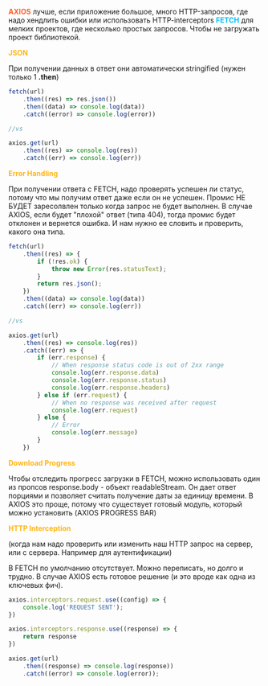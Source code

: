 <span style="font-weight: bold; color:#FE5C2B;">AXIOS</span> лучше, если приложение большое, много HTTP-запросов, где надо хендлить ошибки или использовать HTTP-interceptors
<span style="font-weight: bold; color: deepskyblue;">FETCH</span> для мелких проектов, где несколько простых запросов. Чтобы не загружать проект библиотекой.

<span style="font-weight: bold; color: #FFB514;">JSON</span>

При получении данных в ответ они автоматически stringified (нужен только 1 **.then**)
```js 
fetch(url)
	.then((res) => res.json())
	.then((data) => console.log(data))
	.catch((error) => console.log(error))

//vs

axios.get(url)
	.then((res) => console.log(res))
	.catch((err) => console.log(err))
```

<span style="font-weight: bold; color: #FFB514;">Error Handling</span>

При получении ответа с FETCH, надо проверять успешен ли статус, потому что мы получим ответ даже если он не успешен. Промис НЕ БУДЕТ заресолвлен только когда запрос не будет выполнен.
В случае AXIOS, если будет "плохой" ответ (типа 404), тогда промис будет отклонен и вернется ошибка. И нам нужно ее словить и проверить, какого она типа.

```js
fetch(url)
	.then((res) => {
		if (!res.ok) {
			throw new Error(res.statusText);
		}
		return res.json();
	})
	.then((data) => console.log(data))
	.catch((err) => console.log(err))

//vs

axios.get(url)
	.then((res) => console.log(res))
	.catch((err) => {
		if (err.response) {
			// When response status code is out of 2xx range
			console.log(err.response.data)
			console.log(err.response.status)
			console.log(err.response.headers)
		} else if (err.request) {
			// When no response was received after request
			console.log(err.request)
		} else {
			// Error
			console.log(err.message)
		}
	})
```

<span style="font-weight: bold; color: #FFB514;">Download Progress</span>

Чтобы отследить прогресс загрузки в FETCH, можно использовать один из пропсов response.body - объект readableStream. Он дает ответ порциями и позволяет считать получение даты за единицу времени. 
В AXIOS это проще, потому что существует готовый модуль, который можно установить (AXIOS PROGRESS BAR)

<span style="font-weight: bold; color: #FFB514;">HTTP Interception</span>

(когда нам надо проверить или изменить наш HTTP запрос на сервер, или с сервера. Например для аутентификации)

В FETCH по умолчанию отсутствует. Можно переписать, но долго и трудно.
В случае AXIOS есть готовое решение (и это вроде как одна из ключевых фич).
```js
axios.interceptors.request.use((config) => {
	console.log('REQUEST SENT');
})

axios.interceptors.response.use((response) => {
	return response
})

axios.get(url)
	.then((response) => console.log(response))
	.catch((error) => console.log(error));
```